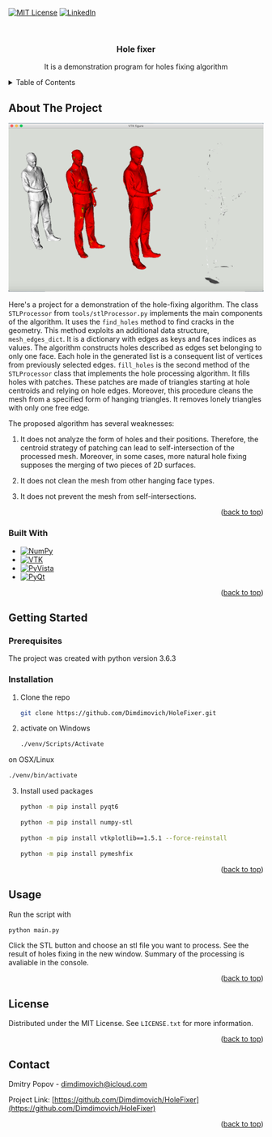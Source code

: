 <!-- Improved compatibility of back to top link: See: https://github.com/othneildrew/Best-README-Template/pull/73 -->
<a name="readme-top"></a>



<!-- PROJECT SHIELDS -->
<!--
*** I'm using markdown "reference style" links for readability.
*** Reference links are enclosed in brackets [ ] instead of parentheses ( ).
*** See the bottom of this document for the declaration of the reference variables
*** for contributors-url, forks-url, etc. This is an optional, concise syntax you may use.
*** https://www.markdownguide.org/basic-syntax/#reference-style-links
-->
[![MIT License][license-shield]][license-url]
[![LinkedIn][linkedin-shield]][linkedin-url]



<!-- PROJECT LOGO -->
<br />
<div align="center">

<h3 align="center">Hole fixer</h3>

  <p align="center">
    It is a demonstration program for holes fixing algorithm
  </p>
</div>



<!-- TABLE OF CONTENTS -->
<details>
  <summary>Table of Contents</summary>
  <ol>
    <li>
      <a href="#about-the-project">About The Project</a>
      <ul>
        <li><a href="#built-with">Built With</a></li>
      </ul>
    </li>
    <li>
      <a href="#getting-started">Getting Started</a>
      <ul>
        <li><a href="#prerequisites">Prerequisites</a></li>
        <li><a href="#installation">Installation</a></li>
      </ul>
    </li>
    <li><a href="#usage">Usage</a></li>
    <li><a href="#license">License</a></li>
    <li><a href="#contact">Contact</a></li>
  </ol>
</details>



<!-- ABOUT THE PROJECT -->
## About The Project

![Person STL Processing](https://github.com/Dimdimovich/HoleFixer/blob/main/HoleFixer.png?raw=true)

Here's a project for a demonstration of the hole-fixing algorithm. 
The class `STLProcessor` from `tools/stlProcessor.py` implements the main components of the algorithm. It uses the `find_holes` method to find cracks in the geometry. This method exploits an additional data structure, `mesh_edges_dict`. It is a dictionary with edges as keys and faces indices as values. The algorithm constructs holes described as edges set belonging to only one face. Each hole in the generated list is a consequent list of vertices from previously selected edges.
`fill_holes` is the second method of the `STLProcessor` class that implements the hole processing algorithm. It fills holes with patches. These patches are made of triangles starting at hole centroids and relying on hole edges. Moreover, this procedure cleans the mesh from a specified form of hanging triangles. It removes lonely triangles with only one free edge.

The proposed algorithm has several weaknesses:

1. It does not analyze the form of holes and their positions. Therefore, the centroid strategy of patching can lead to self-intersection of the processed mesh. Moreover, in some cases, more natural hole fixing supposes the merging of two pieces of 2D surfaces. 

2. It does not clean the mesh from other hanging face types.

3. It does not prevent the mesh from self-intersections.

<p align="right">(<a href="#readme-top">back to top</a>)</p>



### Built With

* [![NumPy][NumPy]][NumPy-url]
* [![VTK][VTK]][VTK-url]
* [![PyVista][PyVista]][PyVista-url]
* [![PyQt][PyQt]][PyQt-url]

<p align="right">(<a href="#readme-top">back to top</a>)</p>



<!-- GETTING STARTED -->
## Getting Started

### Prerequisites

The project was created with python version 3.6.3

### Installation

1. Clone the repo
   ```sh
   git clone https://github.com/Dimdimovich/HoleFixer.git
   ```
2. activate
  on Windows
   ```sh
   ./venv/Scripts/Activate
   ```
  on OSX/Linux
   ```sh
   ./venv/bin/activate
   ```
3. Install used packages
   ```sh
   python -m pip install pyqt6
   ```
   ```sh
   python -m pip install numpy-stl
   ```
   ```sh
   python -m pip install vtkplotlib==1.5.1 --force-reinstall
   ```
   ```sh
   python -m pip install pymeshfix
   ```

<p align="right">(<a href="#readme-top">back to top</a>)</p>



<!-- USAGE EXAMPLES -->
## Usage

Run the script with 

```sh
python main.py
```

Click the STL button and choose an stl file you want to process. See the result of holes fixing in the new window. Summary of the processing is avaliable in the console.

<p align="right">(<a href="#readme-top">back to top</a>)</p>



<!-- LICENSE -->
## License

Distributed under the MIT License. See `LICENSE.txt` for more information.

<p align="right">(<a href="#readme-top">back to top</a>)</p>



<!-- CONTACT -->
## Contact

Dmitry Popov - dimdimovich@icloud.com

Project Link: [https://github.com/Dimdimovich/HoleFixer](https://github.com/Dimdimovich/HoleFixer)

<p align="right">(<a href="#readme-top">back to top</a>)</p>


<!-- MARKDOWN LINKS & IMAGES -->
<!-- https://www.markdownguide.org/basic-syntax/#reference-style-links -->

[license-shield]: https://img.shields.io/github/license/othneildrew/Best-README-Template.svg?style=for-the-badge
[license-url]: https://github.com/Dimdimovich/HoleFixer/master/LICENSE.txt
[linkedin-shield]: https://img.shields.io/badge/-LinkedIn-black.svg?style=for-the-badge&logo=linkedin&colorB=555
[linkedin-url]: https://linkedin.com/in/ddpopov
[product-screenshot]: images/screenshot.png
[NumPy]: https://img.shields.io/badge/numpy-000000?style=for-the-badge&logo=numpy&logoColor=white
[NumPy-url]: https://numpy.org/
[VTK]: https://img.shields.io/badge/vtk-000000?style=for-the-badge&logo=vtk&logoColor=white
[VTK-url]: https://vtkplotlib.readthedocs.io/
[PyVista]: https://img.shields.io/badge/pyvista-000000?style=for-the-badge&logo=pyvista&logoColor=white
[PyVista-url]: https://pymeshfix.pyvista.org/
[PyQt]: https://img.shields.io/badge/pyqt-000000?style=for-the-badge&logo=qt&logoColor=white
[PyQt-url]: https://www.riverbankcomputing.com/software/pyqt/
[product-screenshot]: https://github.com/Dimdimovich/HoleFixer/blob/main/HoleFixer.png?raw=true
